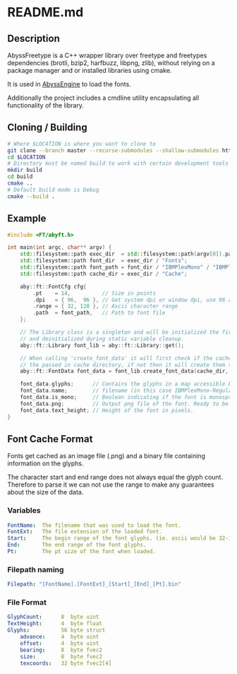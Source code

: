 # README.md

## Description

AbyssFreetype is a C++ wrapper library over freetype and freetypes dependencies (brotli, bzip2, harfbuzz, libpng, zlib),
without relying on a package manager and or installed libraries using cmake.

It is used in [AbyssEngine](https://github.com/xexaaron/AbyssEngine) to load the fonts.

Additionally the project includes a cmdline utility encapsulating all functionality
of the library.

## Cloning / Building

```bash
# Where $LOCATION is where you want to clone to
git clone --branch master --recurse-submodules --shallow-submodules https://github.com/xexaaron/AbyssFreetype.git $LOCATION
cd $LOCATION
# Directory must be named build to work with certain development tools
mkdir build
cd build
cmake ..
# Default build mode is Debug
cmake --build .
```

## Example

```cpp
#include <FT/abyft.h>

int main(int argc, char** argv) {
    std::filesystem::path exec_dir  = std::filesystem::path(argv[0]).parent_path();
    std::filesystem::path font_dir  = exec_dir / "Fonts";
    std::filesystem::path font_path = font_dir / "IBMPlexMono" / "IBMPlexMono-Regular.ttf";
    std::filesystem::path cache_dir = exec_dir / "Cache";

    aby::ft::FontCfg cfg{
        .pt    = 14,          // Size in points
        .dpi   = { 96,  96 }, // Get system dpi or window dpi, use 96 as generic default.
        .range = { 32, 128 }, // Ascii character range
        .path  = font_path,   // Path to font file
    };

    // The Library class is a singleton and will be initialized the first time get is called
    // and deinitialized during static variable cleanup.
    aby::ft::Library font_lib = aby::ft::Library::get();

    // When calling 'create_font_data' it will first check if the cached files exist in
    // the passed in cache directory, if not then it will create them there.
    aby::ft::FontData font_data = font_lib.create_font_data(cache_dir, cfg);

    font_data.glyphs;      // Contains the glyphs in a map accessible by using char32_t as a key.
    font_data.name;        // filename (in this case IBMPlexMono-Regular.ttf).
    font_data.is_mono;     // Boolean indicating if the font is monospaced.
    font_data.png;         // Output png file of the font. Ready to be used in a texture.
    font_data.text_height; // Height of the font in pixels.
}
```

## Font Cache Format

Fonts get cached as an image file (.png) and a binary file containing information on the glyphs.

The character start and end range does not always equal the glyph count.
Therefore to parse it we can not use the range to make any guarantees about the size
of the data.

### Variables

```yaml
FontName:  The filename that was used to load the font.
FontExt:   The file extension of the loaded font.
Start:     The begin range of the font glyphs. (ie. ascii would be 32-128)
End:       The end range of the font glyphs.
Pt:        The pt size of the font when loaded. 
```

### Filepath naming

```yaml
Filepath: "[FontName].[FontExt]_[Start]_[End]_[Pt].bin"
```

### File Format

```yaml
GlyphCount:      8  byte uint
TextHeight:      4  byte float
Glyphs:          56 byte struct
    advance:     4  byte uint
    offset:      4  byte uint
    bearing:     8  byte fvec2
    size:        8  byte fvec2
    texcoords:   32 byte fvec2[4]
 ```
